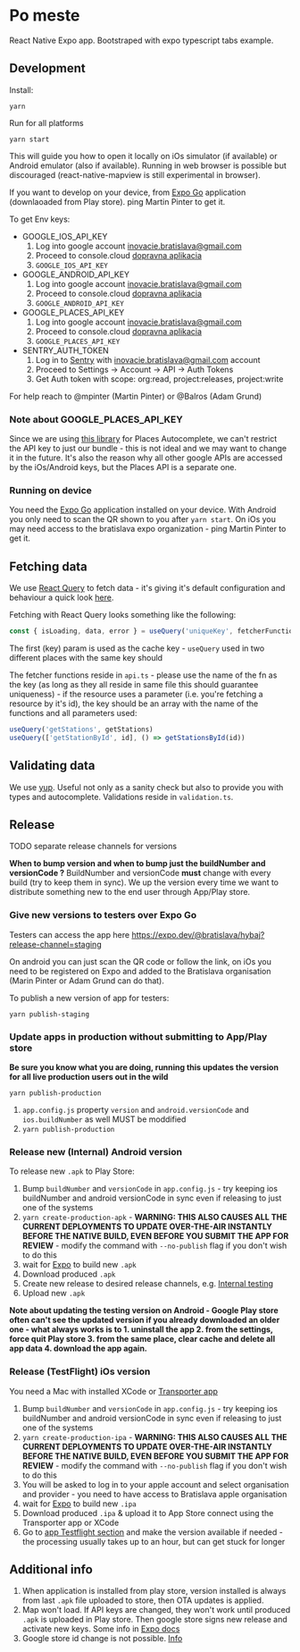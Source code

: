 # Po meste

React Native Expo app. Bootstraped with expo typescript tabs example.

## Development

Install:

```
yarn
```

Run for all platforms

```
yarn start
```

This will guide you how to open it locally on iOs simulator (if available) or Android emulator (also if available). Running in web browser is possible but discouraged (react-native-mapview is still experimental in browser).

If you want to develop on your device, from [Expo Go](https://expo.io/client) application (downlaoaded from Play store). ping Martin Pinter to get it.

To get Env keys:

- GOOGLE_IOS_API_KEY
  1. Log into google account inovacie.bratislava@gmail.com
  2. Proceed to console.cloud [dopravna aplikacia](https://console.cloud.google.com/google/maps-apis/credentials?pli=1&project=dopravna-aplikacia&folder=&organizationId=)
  3. `GOOGLE_IOS_API_KEY`
- GOOGLE_ANDROID_API_KEY
  1. Log into google account inovacie.bratislava@gmail.com
  2. Proceed to console.cloud [dopravna aplikacia](https://console.cloud.google.com/google/maps-apis/credentials?pli=1&project=dopravna-aplikacia&folder=&organizationId=)
  3. `GOOGLE_ANDROID_API_KEY`
- GOOGLE_PLACES_API_KEY
  1. Log into google account inovacie.bratislava@gmail.com
  2. Proceed to console.cloud [dopravna aplikacia](https://console.cloud.google.com/google/maps-apis/credentials?pli=1&project=dopravna-aplikacia&folder=&organizationId=)
  3. `GOOGLE_PLACES_API_KEY`
- SENTRY_AUTH_TOKEN
  1. Log in to [Sentry](https://sentry.io/settings/account/api/auth-tokens/) with inovacie.bratislava@gmail.com account
  2. Proceed to Settings -> Account -> API -> Auth Tokens
  3. Get Auth token with scope: org:read, project:releases, project:write

For help reach to @mpinter (Martin Pinter) or @Balros (Adam Grund)

### Note about GOOGLE_PLACES_API_KEY

Since we are using [this library](https://www.npmjs.com/package/react-native-google-places-autocomplete) for Places Autocomplete, we can't restrict the API key to just our bundle - this is not ideal and we may want to change it in the future. It's also the reason why all other google APIs are accessed by the iOs/Android keys, but the Places API is a separate one.

### Running on device

You need the [Expo Go](https://expo.io/client) application installed on your device. With Android you only need to scan the QR shown to you after `yarn start`. On iOs you may need access to the bratislava expo organization - ping Martin Pinter to get it.

## Fetching data

We use [React Query](https://react-query.tanstack.com) to fetch data - it's giving it's default configuration and behaviour a quick look [here](https://react-query.tanstack.com/guides/important-defaults).

Fetching with React Query looks something like the following:

```ts
const { isLoading, data, error } = useQuery('uniqueKey', fetcherFunction)
```

The first (key) param is used as the cache key - `useQuery` used in two different places with the same key should

The fetcher functions reside in `api.ts` - please use the name of the fn as the key (as long as they all reside in same file this should guarantee uniqueness) - if the resource uses a parameter (i.e. you're fetching a resource by it's id), the key should be an array with the name of the functions and all parameters used:

```ts
useQuery('getStations', getStations)
useQuery(['getStationById', id], () => getStationsById(id))
```

## Validating data

We use [yup](https://github.com/jquense/yup). Useful not only as a sanity check but also to provide you with types and autocomplete. Validations reside in `validation.ts`.

## Release

TODO separate release channels for versions

**When to bump version and when to bump just the buildNumber and versionCode ?** BuildNumber and versionCode **must** change with every build (try to keep them in sync). We up the version every time we want to distribute something new to the end user through App/Play store.

### Give new versions to testers over Expo Go

Testers can access the app here https://expo.dev/@bratislava/hybaj?release-channel=staging

On android you can just scan the QR code or follow the link, on iOs you need to be registered on Expo and added to the Bratislava organisation (Marin Pinter or Adam Grund can do that).

To publish a new version of app for testers:

```
yarn publish-staging
```

### Update apps in production without submitting to App/Play store

**Be sure you know what you are doing, running this updates the version for all live production users out in the wild**

```
yarn publish-production
```

1. `app.config.js` property `version` and `android.versionCode` and `ios.buildNumber` as well MUST be moddified
2. `yarn publish-production`

### Release new (Internal) Android version

To release new `.apk` to Play Store:

1. Bump `buildNumber` and `versionCode` in `app.config.js` - try keeping ios buildNumber and android versionCode in sync even if releasing to just one of the systems
2. `yarn create-production-apk` - **WARNING: THIS ALSO CAUSES ALL THE CURRENT DEPLOYMENTS TO UPDATE OVER-THE-AIR INSTANTLY BEFORE THE NATIVE BUILD, EVEN BEFORE YOU SUBMIT THE APP FOR REVIEW** - modify the command with `--no-publish` flag if you don't wish to do this
3. wait for [Expo](https://expo.dev/accounts/bratislava/projects/hybaj/builds) to build new `.apk`
4. Download produced `.apk`
5. Create new release to desired release channels, e.g. [Internal testing](https://play.google.com/console/u/1/developers/5957584533981072671/app/4975790424614272614/app-dashboard?timespan=thirtyDays)
6. Upload new `.apk`

**Note about updating the testing version on Android - Google Play store often can't see the updated version if you already downloaded an older one - what always works is to 1. uninstall the app 2. from the settings, force quit Play store 3. from the same place, clear cache and delete all app data 4. download the app again.**

### Release (TestFlight) iOs version

You need a Mac with installed XCode or [Transporter app](https://apps.apple.com/us/app/transporter/id1450874784?mt=12)

1. Bump `buildNumber` and `versionCode` in `app.config.js` - try keeping ios buildNumber and android versionCode in sync even if releasing to just one of the systems
2. `yarn create-production-ipa` - **WARNING: THIS ALSO CAUSES ALL THE CURRENT DEPLOYMENTS TO UPDATE OVER-THE-AIR INSTANTLY BEFORE THE NATIVE BUILD, EVEN BEFORE YOU SUBMIT THE APP FOR REVIEW** - modify the command with `--no-publish` flag if you don't wish to do this
3. You will be asked to log in to your apple account and select organisation and provider - you need to have access to Bratislava apple organisation
4. wait for [Expo](https://expo.dev/accounts/bratislava/projects/hybaj/builds) to build new `.ipa`
5. Download produced `.ipa` & upload it to App Store connect using the Transporter app or XCode
6. Go to [app Testflight section](https://appstoreconnect.apple.com/apps/1599324226/testflight) and make the version available if needed - the processing usually takes up to an hour, but can get stuck for longer

## Additional info

1. When application is installed from play store, version installed is always from last `.apk` file uploaded to store, then OTA updates is applied.
2. Map won't load. If API keys are changed, they won't work until produced `.apk` is uploaded in Play store. Then google store signs new release and activate new keys. Some info in [Expo docs](https://docs.expo.dev/versions/latest/sdk/map-view/#2-have-your-apps-sha-1-certificate-fingerprint)
3. Google store id change is not possible. [Info](https://stackoverflow.com/questions/17582289/is-it-possible-to-change-the-package-name-of-an-android-app-on-google-play)
